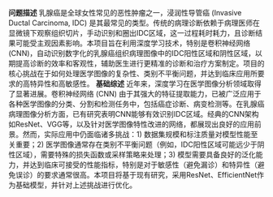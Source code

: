 **问题描述**
乳腺癌是全球女性常见的恶性肿瘤之一，浸润性导管癌 (Invasive Ductal Carcinoma, IDC) 是其最常见的类型。传统的病理诊断依赖于病理医师在显微镜下观察组织切片，手动识别和圈出IDC区域，这一过程耗时耗力，且诊断结果可能受主观因素影响。本项目旨在利用深度学习技术，特别是卷积神经网络 (CNN)，自动识别数字化的乳腺癌组织病理图像中的IDC阳性区域和阴性区域，以期提高诊断的效率和客观性，辅助医生进行更精准的诊断和治疗方案制定。项目的核心挑战在于如何处理医学图像的复杂性、类别不平衡问题，并达到临床应用所要求的高特异性和高敏感性。
**基础综述**
近年来，深度学习在医学图像分析领域取得了显著进展。卷积神经网络 (CNN) 由于其强大的特征提取能力，已被广泛应用于各种医学图像的分类、分割和检测任务中，包括癌症诊断、病变检测等。在乳腺癌病理图像分析方面，已有研究表明CNN能够有效识别IDC区域。经典的CNN架构如ResNet、VGG等，以及针对医学图像特性改进的网络，都展现出良好的应用前景。然而，实际应用中仍面临诸多挑战：1) 数据集规模和标注质量对模型性能至关重要；2) 医学图像通常存在类别不平衡问题（例如，IDC阳性区域可能远少于阴性区域），需要特殊的损失函数或采样策略来处理；3) 模型需要具备良好的泛化能力，并达到临床可接受的性能指标，特别是对于敏感性（避免漏诊）和特异性（避免误诊）的要求通常很高。本项目将基于现有研究，采用ResNet、EfficientNet作为基础模型，并针对上述挑战进行优化。
